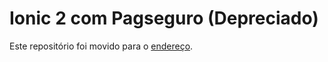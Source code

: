 # Ionic 2 com Pagseguro (Depreciado)

Este repositório foi movido para o [endereço](https://github.com/schoolofnetcom/ionic2-pagseguro-rc). 
